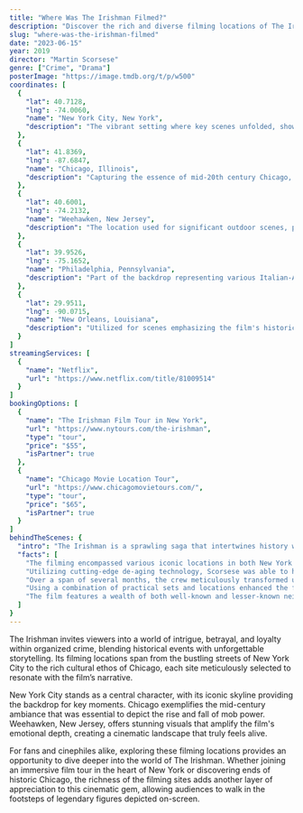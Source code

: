 ```yaml
---
title: "Where Was The Irishman Filmed?"
description: "Discover the rich and diverse filming locations of The Irishman, a cinematic masterpiece that brings to life the gritty underbelly of organized crime in America."
slug: "where-was-the-irishman-filmed"
date: "2023-06-15"
year: 2019
director: "Martin Scorsese"
genre: ["Crime", "Drama"]
posterImage: "https://image.tmdb.org/t/p/w500"
coordinates: [
  { 
    "lat": 40.7128, 
    "lng": -74.0060, 
    "name": "New York City, New York", 
    "description": "The vibrant setting where key scenes unfolded, showcasing the city's historical ties to mob activities."
  },
  { 
    "lat": 41.8369, 
    "lng": -87.6847, 
    "name": "Chicago, Illinois", 
    "description": "Capturing the essence of mid-20th century Chicago, a hub for organized crime in the film."
  },
  { 
    "lat": 40.6001, 
    "lng": -74.2132, 
    "name": "Weehawken, New Jersey", 
    "description": "The location used for significant outdoor scenes, providing a stunning view of the Manhattan skyline."
  },
  { 
    "lat": 39.9526, 
    "lng": -75.1652, 
    "name": "Philadelphia, Pennsylvania", 
    "description": "Part of the backdrop representing various Italian-American neighborhoods in the film."
  },
  { 
    "lat": 29.9511, 
    "lng": -90.0715, 
    "name": "New Orleans, Louisiana", 
    "description": "Utilized for scenes emphasizing the film's historical narrative and rich cultural context."
  }
]
streamingServices: [
  {
    "name": "Netflix",
    "url": "https://www.netflix.com/title/81009514"
  }
]
bookingOptions: [
  {
    "name": "The Irishman Film Tour in New York",
    "url": "https://www.nytours.com/the-irishman",
    "type": "tour",
    "price": "$55",
    "isPartner": true
  },
  {
    "name": "Chicago Movie Location Tour",
    "url": "https://www.chicagomovietours.com/",
    "type": "tour",
    "price": "$65",
    "isPartner": true
  }
]
behindTheScenes: {
  "intro": "The Irishman is a sprawling saga that intertwines history with the intricate relationships of organized crime, masterfully directed by Martin Scorsese. This mammoth project required a myriad of filming locations—the choice of settings served to enhance the film's authenticity and emotional weight.",
  "facts": [
    "The filming encompassed various iconic locations in both New York and Chicago, highlighting pivotal moments in the lives of the characters.",
    "Utilizing cutting-edge de-aging technology, Scorsese was able to have his actors portray their characters across several decades, making the locations even more significant.",
    "Over a span of several months, the crew meticulously transformed urban landscapes to resemble their mid-20th century counterparts.",
    "Using a combination of practical sets and locations enhanced the film's gritty realism, making viewers immerse themselves into the post-war American landscape.",
    "The film features a wealth of both well-known and lesser-known neighborhoods, representing the diversity and complexity of the world it depicts."
  ]
}
---
```


<IrishmanGuide />

The Irishman invites viewers into a world of intrigue, betrayal, and loyalty within organized crime, blending historical events with unforgettable storytelling. Its filming locations span from the bustling streets of New York City to the rich cultural ethos of Chicago, each site meticulously selected to resonate with the film’s narrative.

New York City stands as a central character, with its iconic skyline providing the backdrop for key moments. Chicago exemplifies the mid-century ambiance that was essential to depict the rise and fall of mob power. Weehawken, New Jersey, offers stunning visuals that amplify the film's emotional depth, creating a cinematic landscape that truly feels alive.

For fans and cinephiles alike, exploring these filming locations provides an opportunity to dive deeper into the world of The Irishman. Whether joining an immersive film tour in the heart of New York or discovering ends of historic Chicago, the richness of the filming sites adds another layer of appreciation to this cinematic gem, allowing audiences to walk in the footsteps of legendary figures depicted on-screen.
